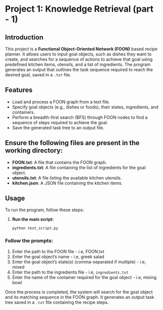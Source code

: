 # Project 1: Knowledge Retrieval (part - 1)

## Introduction

This project is a **Functional Object-Oriented Network (FOON)** based recipe planner. It allows users to input goal objects, such as dishes they want to create, and searches for a sequence of actions to achieve that goal using predefined kitchen items, utensils, and a list of ingredients. The program generates an output that outlines the task sequence required to reach the desired goal, saved in a `.txt` file.

## Features

- Load and process a FOON graph from a text file.
- Specify goal objects (e.g., dishes or foods), their states, ingredients, and containers.
- Perform a breadth-first search (BFS) through FOON nodes to find a sequence of steps required to achieve the goal.
- Save the generated task tree to an output file.

## Ensure the following files are present in the working directory:

- **FOON.txt**: A file that contains the FOON graph.
- **ingredients.txt**: A file containing the list of ingredients for the goal object.
- **utensils.txt**: A file listing the available kitchen utensils.
- **kitchen.json**: A JSON file containing the kitchen items.

## Usage

To run the program, follow these steps:

1. **Run the main script**:
   ```bash
   python test_script.py
   ```

### Follow the prompts:

1. Enter the path to the FOON file - i.e, FOON.txt
2. Enter the goal object’s name - i.e, greek salad
3. Enter the goal object’s state(s) (comma-separated if multiple) - i.e, mixed
4. Enter the path to the ingredients file - i.e, `ingredients.txt`
5. Enter the name of the container required for the goal object - i.e, mixing bowl

Once the process is completed, the system will search for the goal object and its matching sequence in the FOON graph. It generates an output task tree saved in a `.txt` file containing the recipe steps.
